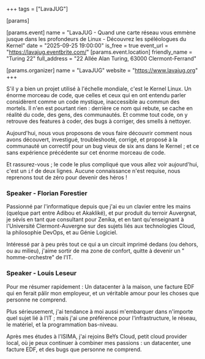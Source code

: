 +++
tags = ["LavaJUG"]

[params]

[params.event]
name = "LavaJUG - Quand une carte réseau vous emmène jusque dans les profondeurs de Linux - Découvrez les spéléologues du Kernel"
date = "2025-09-25 19:00:00"
is_free = true
event_url = "https://lavajug.eventbrite.com/"
[params.event.location]
friendly_name = "Turing 22"
full_address = "22 Allée Alan Turing, 63000 Clermont-Ferrand"

[params.organizer]
name = "LavaJUG"
website = "https://www.lavajug.org"
+++

S'il y a bien un projet utilisé à l'échelle mondiale, c'est le Kernel Linux. Un énorme morceau de code, que celles et ceux qui en ont entendu parler
considèrent comme un code mystique, inaccessible au commun des mortels. Il n'en est pourtant rien : derrière ce nom qui rebute, se cache en réalité du
code, des gens, des communautés. Et comme tout code, on y retrouve des features à coder, des bugs à corriger, des smells à nettoyer.

Aujourd'hui, nous vous proposons de vous faire découvrir comment nous avons découvert, investigué, troubleshooté, corrigé, et proposé à la communauté
un
correctif pour un bug vieux de six ans dans le Kernel ; et ce sans expérience précédente sur cet énorme morceau de code.

Et rassurez-vous ; le code le plus compliqué que vous allez voir aujourd'hui, c'est un `if` de deux lignes. Aucune connaissance n'est requise, nous
reprenons tout de zéro pour devenir des héros !

### Speaker - Florian Forestier

Passionné par l'informatique depuis que j'ai eu un clavier entre les mains (quelque part entre Adibou et Akakliké), et pur produit du terroir
Auvergnat, je sévis en tant que consultant pour Zenika, et en tant qu'enseignant à l'Université Clermont-Auvergne sur des sujets liés aux technologies
Cloud, la philosophie DevOps, et au Génie Logiciel.

Intéressé par à peu près tout ce qui a un circuit imprimé dedans (ou dehors, ou au milieu), j'aime sortir de ma zone de confort, quitte à devenir un "
homme-orchestre" de l'IT.

### Speaker - Louis Leseur

Pour me résumer rapidement : Un datacenter à la maison, une facture EDF qui en ferait pâlir mon employeur, et un véritable amour pour les choses que
personne ne comprend.

Plus sérieusement, j'ai tendance à moi aussi m'embarquer dans n'importe quel sujet lié à l'IT ; mais j'ai une préférence pour l'infrastructure, le
réseau, le matériel, et la programmation bas-niveau.

Après mes études à l'ISIMA, j'ai rejoins BeYs Cloud, petit cloud provider local, où je peux continuer à combiner mes passions : un datacenter, une
facture EDF, et des bugs que personne ne comprend.